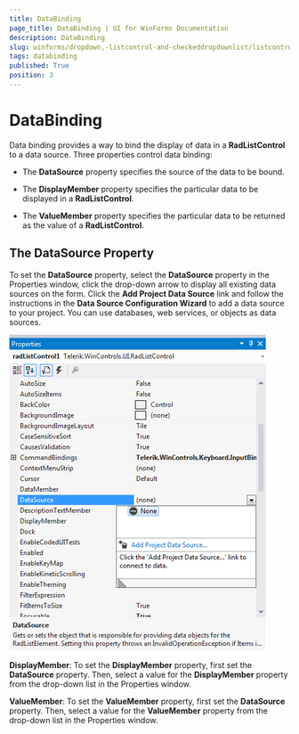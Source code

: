 ```yaml
---
title: DataBinding
page_title: DataBinding | UI for WinForms Documentation
description: DataBinding
slug: winforms/dropdown,-listcontrol-and-checkeddropdownlist/listcontrol/databinding
tags: databinding
published: True
position: 3
---
```


# DataBinding
 
Data binding provides a way to bind the display of data in a __RadListControl__ to a data source. Three properties control data binding:

* The __DataSource__ property specifies the source of the data to be bound.

* The __DisplayMember__ property specifies the particular data to be displayed in a __RadListControl__.

* The __ValueMember__ property specifies the particular data to be returned as the value of a __RadListControl__.

## The DataSource Property

To set the __DataSource__ property, select the __DataSource__ property in the Properties window, click the drop-down arrow to display all existing data sources on the form. Click the __Add Project Data Source__ link and follow the instructions in the __Data Source Configuration Wizard__ to add a data source to your project. You can use databases, web services, or objects as data sources.

![dropdown-and-listcontrol-listcontrol-databinding 002](images/dropdown-and-listcontrol-listcontrol-databinding002.png)

__DisplayMember__: To set the __DisplayMember__ property, first set the __DataSource__ property. Then, select a value for the __DisplayMember__ property from the drop-down list in the Properties window.

__ValueMember__: To set the __ValueMember__ property, first set the __DataSource__ property. Then, select a value for the __ValueMember__ property from the drop-down list in the Properties window.
